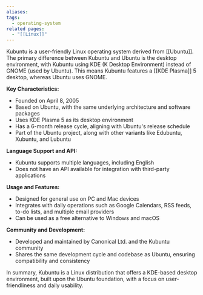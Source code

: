 ```yaml
---
aliases: 
tags:
  - operating-system
related pages:
  - "[[Linux]]"
---
```

Kubuntu is a user-friendly Linux operating system derived from [[Ubuntu]]. The primary difference between Kubuntu and Ubuntu is the desktop environment, with Kubuntu using KDE (K Desktop Environment) instead of GNOME (used by Ubuntu). This means Kubuntu features a [[KDE Plasma]] 5 desktop, whereas Ubuntu uses GNOME.

**Key Characteristics:**

* Founded on April 8, 2005
* Based on Ubuntu, with the same underlying architecture and software packages
* Uses KDE Plasma 5 as its desktop environment
* Has a 6-month release cycle, aligning with Ubuntu's release schedule
* Part of the Ubuntu project, along with other variants like Edubuntu, Xubuntu, and Lubuntu

**Language Support and API:**

* Kubuntu supports multiple languages, including English
* Does not have an API available for integration with third-party applications

**Usage and Features:**

* Designed for general use on PC and Mac devices
* Integrates with daily operations such as Google Calendars, RSS feeds, to-do lists, and multiple email providers
* Can be used as a free alternative to Windows and macOS

**Community and Development:**

* Developed and maintained by Canonical Ltd. and the Kubuntu community
* Shares the same development cycle and codebase as Ubuntu, ensuring compatibility and consistency

In summary, Kubuntu is a Linux distribution that offers a KDE-based desktop environment, built upon the Ubuntu foundation, with a focus on user-friendliness and daily usability.
